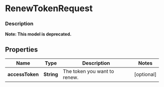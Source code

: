 
# RenewTokenRequest

### Description


**Note: This model is deprecated.**

## Properties
Name | Type | Description | Notes
------------ | ------------- | ------------- | -------------
**accessToken** | **String** | The token you want to renew. |  [optional]



